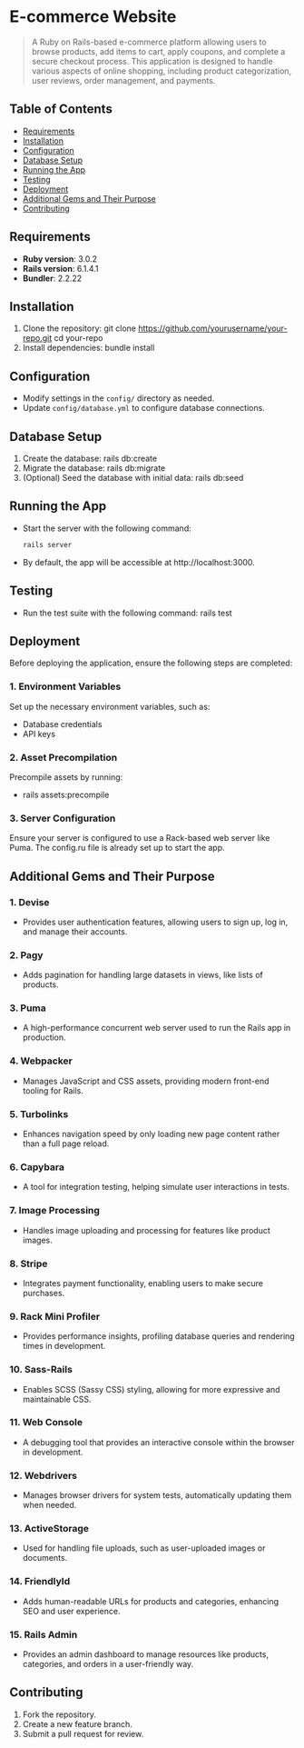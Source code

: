 # E-commerce Website

> A Ruby on Rails-based e-commerce platform allowing users to browse products, add items to cart, apply coupons, and complete a secure checkout process. This application is designed to handle various aspects of online shopping, including product categorization, user reviews, order management, and payments.

## Table of Contents

- [Requirements](#requirements)
- [Installation](#installation)
- [Configuration](#configuration)
- [Database Setup](#database-setup)
- [Running the App](#running-the-app)
- [Testing](#testing)
- [Deployment](#deployment)
- [Additional Gems and Their Purpose](#additional-gems-and-their-purpose)
- [Contributing](#contributing)

## Requirements

- **Ruby version**: 3.0.2
- **Rails version**: 6.1.4.1
- **Bundler**: 2.2.22

## Installation

1. Clone the repository:
   git clone https://github.com/yourusername/your-repo.git
   cd your-repo
2. Install dependencies:
   bundle install

## Configuration

- Modify settings in the `config/` directory as needed.
- Update `config/database.yml` to configure database connections.

## Database Setup

1. Create the database:
   rails db:create
2. Migrate the database:
   rails db:migrate
3. (Optional) Seed the database with initial data:
   rails db:seed

## Running the App

- Start the server with the following command:
  ```bash
  rails server
  ```
- By default, the app will be accessible at http://localhost:3000.

## Testing

- Run the test suite with the following command:
  rails test

## Deployment

Before deploying the application, ensure the following steps are completed:

### 1. Environment Variables

Set up the necessary environment variables, such as:

- Database credentials
- API keys

### 2. Asset Precompilation

Precompile assets by running:

- rails assets:precompile

### 3. Server Configuration

Ensure your server is configured to use a Rack-based web server like Puma. The config.ru file is already set up to start the app.

## Additional Gems and Their Purpose

### 1. **Devise**

- Provides user authentication features, allowing users to sign up, log in, and manage their accounts.

### 2. **Pagy**

- Adds pagination for handling large datasets in views, like lists of products.

### 3. **Puma**

- A high-performance concurrent web server used to run the Rails app in production.

### 4. **Webpacker**

- Manages JavaScript and CSS assets, providing modern front-end tooling for Rails.

### 5. **Turbolinks**

- Enhances navigation speed by only loading new page content rather than a full page reload.

### 6. **Capybara**

- A tool for integration testing, helping simulate user interactions in tests.

### 7. **Image Processing**

- Handles image uploading and processing for features like product images.

### 8. **Stripe**

- Integrates payment functionality, enabling users to make secure purchases.

### 9. **Rack Mini Profiler**

- Provides performance insights, profiling database queries and rendering times in development.

### 10. **Sass-Rails**

- Enables SCSS (Sassy CSS) styling, allowing for more expressive and maintainable CSS.

### 11. **Web Console**

- A debugging tool that provides an interactive console within the browser in development.

### 12. **Webdrivers**

- Manages browser drivers for system tests, automatically updating them when needed.

### 13. **ActiveStorage**

- Used for handling file uploads, such as user-uploaded images or documents.

### 14. **FriendlyId**

- Adds human-readable URLs for products and categories, enhancing SEO and user experience.

### 15. **Rails Admin**

- Provides an admin dashboard to manage resources like products, categories, and orders in a user-friendly way.

## Contributing

1. Fork the repository.
2. Create a new feature branch.
3. Submit a pull request for review.
